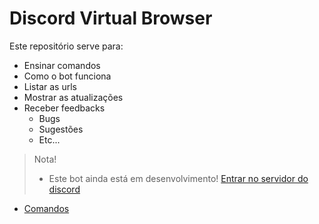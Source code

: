 # Discord Virtual Browser
Este repositório serve para:
- Ensinar comandos
- Como o bot funciona
- Listar as urls
- Mostrar as atualizações
- Receber feedbacks
  - Bugs
  - Sugestões
  - Etc...
> Nota!
> - Este bot ainda está em desenvolvimento!
>   [Entrar no servidor do discord](https://discord.gg/S55PtKWudY)
- [Comandos](./info/commands.md)
